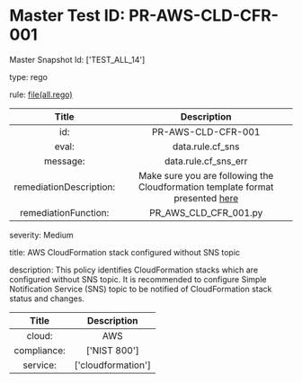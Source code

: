 



# Master Test ID: PR-AWS-CLD-CFR-001


Master Snapshot Id: ['TEST_ALL_14']

type: rego

rule: [file(all.rego)]  
  
  
  
  

|Title|Description|
| :---: | :---: |
|id: |PR-AWS-CLD-CFR-001|
|eval: |data.rule.cf_sns|
|message: |data.rule.cf_sns_err|
|remediationDescription: |Make sure you are following the Cloudformation template format presented <a href='https://docs.aws.amazon.com/AWSCloudFormation/latest/UserGuide/aws-properties-stack.html' target='_blank'>here</a>|
|remediationFunction: |PR_AWS_CLD_CFR_001.py|


severity: Medium

title: AWS CloudFormation stack configured without SNS topic

description: This policy identifies CloudFormation stacks which are configured without SNS topic. It is recommended to configure Simple Notification Service (SNS) topic to be notified of CloudFormation stack status and changes.  
  
  

|Title|Description|
| :---: | :---: |
|cloud: |AWS|
|compliance: |['NIST 800']|
|service: |['cloudformation']|



[file(all.rego)]: https://github.com/prancer-io/prancer-compliance-test/tree/master/aws/cloud/all.rego
